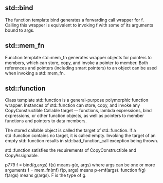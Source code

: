 
## std::bind
The function template bind generates a forwarding call wrapper for f. Calling this wrapper is equivalent to invoking f with some of its arguments bound to args.

## std::mem_fn
Function template std::mem_fn generates wrapper objects for pointers to members, which can store, copy, and invoke a pointer to member. Both references and pointers (including smart pointers) to an object can be used when invoking a std::mem_fn.

## std::function
Class template std::function is a general-purpose polymorphic function wrapper. Instances of std::function can store, copy, and invoke any CopyConstructible Callable target -- functions, lambda expressions, bind expressions, or other function objects, as well as pointers to member functions and pointers to data members.

The stored callable object is called the target of std::function. If a std::function contains no target, it is called empty. Invoking the target of an empty std::function results in std::bad_function_call exception being thrown.

std::function satisfies the requirements of CopyConstructible and CopyAssignable.


p779
f = bind(g,args)    f(x) means g(x, args) where args can be one or more arguments
f = mem_fn(mf)      f(p, args) means p->mf(args).
function<F> f(g)    f(args) means g(args). F is the type of g.